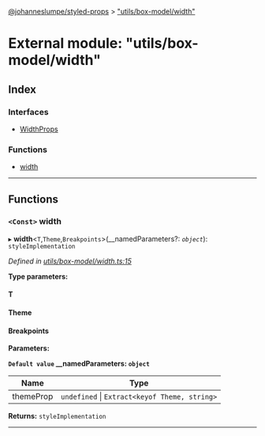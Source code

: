 [@johanneslumpe/styled-props](../README.md) > ["utils/box-model/width"](../modules/_utils_box_model_width_.md)

# External module: "utils/box-model/width"

## Index

### Interfaces

* [WidthProps](../interfaces/_utils_box_model_width_.widthprops.md)

### Functions

* [width](_utils_box_model_width_.md#width)

---

## Functions

<a id="width"></a>

### `<Const>` width

▸ **width**<`T`,`Theme`,`Breakpoints`>(__namedParameters?: *`object`*): `styleImplementation`

*Defined in [utils/box-model/width.ts:15](https://github.com/johanneslumpe/styled-props/blob/8e709f1/src/utils/box-model/width.ts#L15)*

**Type parameters:**

#### T 
#### Theme 
#### Breakpoints 
**Parameters:**

**`Default value` __namedParameters: `object`**

| Name | Type |
| ------ | ------ |
| themeProp | `undefined` \| `Extract<keyof Theme, string>` |

**Returns:** `styleImplementation`

___

